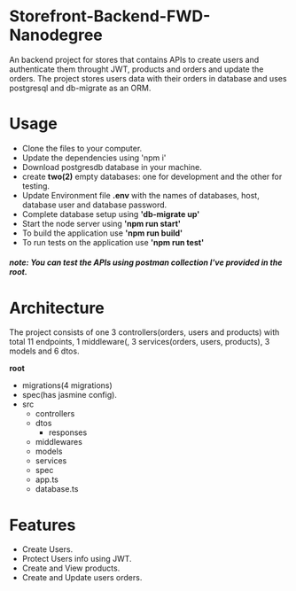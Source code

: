 # Storefront-Backend-FWD-Nanodegree

An backend project for stores that contains APIs to create users and authenticate them throught JWT, products and orders and update the orders. The project stores users data with their orders in database and uses postgresql and db-migrate as an ORM.

# Usage

- Clone the files to your computer.
- Update the dependencies using 'npm i'
- Download postgresdb database in your machine.
- create **two(2)** empty databases: one for development and the other for testing.
- Update Environment file **.env** with the names of databases, host, database user and database password.
- Complete database setup using **'db-migrate up'**
- Start the node server using **'npm run start'**
- To build the application use **'npm run build'**
- To run tests on the application use **'npm run test'**<br/>
##### note: You can test the APIs using postman collection I've provided in the root.

# Architecture
The project consists of one 3 controllers(orders, users and products) with total 11 endpoints, 1 middleware(, 3 services(orders, users, products), 3 models and 6 dtos.

**root**
- migrations(4 migrations)
- spec(has jasmine config).
- src
    - controllers
    - dtos
        - responses
    - middlewares
    - models
    - services
    - spec
    - app.ts
    - database.ts


# Features
- Create Users.
- Protect Users info using JWT.
- Create and View products.
- Create and Update users orders.
